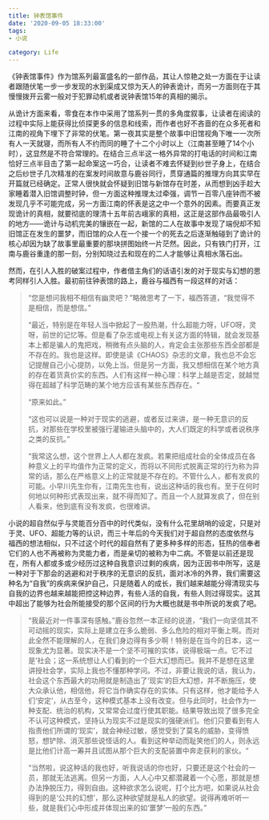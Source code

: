 ```yaml
---
title: 钟表馆事件
date: '2020-09-05 18:33:00'
tags: 
- 小说

category: Life
---
```


《钟表馆事件》作为馆系列最富盛名的一部作品，其让人惊艳之处一方面在于让读者跟随伏笔一步一步发现的水到渠成又惊为天人的钟表诡计，而另一方面则在于其慢慢拨开云雾一般对于犯罪动机或者说钟表馆15年的真相的揭示。

从诡计方面来看，零食在本作中采用了馆系列一贯的多角度叙事，让读者在阅读的过程中实际上能获得比侦探更多的信息和线索，而作者也好不吝啬的在众多死者和江南的视角下埋下了非常的伏笔。第一夜其实是整个故事中旧馆视角下唯一一次所有人一天就寝，而所有人不约而同的睡了十二个小时以上（江南甚至睡了14个小时），这显然是不符合常理的。在结合三点半这一格外异常的打电话的时间和江南恰好三点半目击了第一起命案这一巧合，让读者不难去怀疑到纱世子身上，在结合之后纱世子几次精准的在案发时间故意与鹿谷同行，贯穿通篇的推理方向其实早在开篇就已经确定。正常人很快就会怀疑到旧馆与新馆存在时差，从而想到凶手趁大家睡着潜入旧馆调整时钟，但一方面这种推理太过牵强，调节一百零八座钟而不被发现几乎不可能完成，另一方面江南的怀表是这之中一个意外的因素。而要真正发现诡计的真相，就要彻底的理清十五年前古峨家的真相，这正是这部作品最吸引人的地方——诡计与动机完美的镶嵌在一起，新馆的二人在故事中发现了端倪却不知旧馆正在发生的噩梦，而旧馆的众人在一个接一个的死去之后逐渐触碰到了诡计的核心却因为缺了故事里最重要的那块拼图始终一片茫然。因此，只有铁门打开，江南与鹿谷重逢的那一刻，分别知晓过去和现在的二人才能够让真相水落石出。

然而，在引人入胜的破案过程中，作者借主角们的话语引发的对于现实与幻想的思考同样引人入胜。最初前往钟表馆的路上，鹿谷与福西有一段这样的对话：

>“您是想问我相不相信有幽灵吧？”略微思考了一下，福西答道，“我觉得不是相信，而是想信。”
>
>“最近，特别是在年轻人当中掀起了一股热潮，什么超能力呀，UFO呀，灵呀，前世的记忆等。但是看了杂志或电视上有关这方面的特辑，就会发现基本上都是骗人的鬼把戏，稍微有点头脑的人，肯定会主张那些东西全部都是不存在的。我也是这样。即使是读《CHAOS》杂志的文章，我也总不会忘记提醒自己小心提防，以免上当。但是另一方面，我又想相信在某个地方真的存在着货真价实的东西。人们有这样一种心理：科学上越是否定，就越觉得在超越了科学范畴的某个地方应该有某些东西存在。“
>
>“原来如此。”
>
>“这也可以说是一种对于现实的逃避，或者反过来讲，是一种无意识的反抗，对那些在学校里被强行灌输进头脑中的，大人们既定的科学或者说秩序之类的反抗。”
>
>“我常这么想，这个世界上人人都在发疯。若果把组成社会的全体成员在各种意义上的平均值作为正常的定义，而将以不同形式脱离正常的行为称为异常的话，那么在严格意义上的正常就是不存在的。不管什么人，都有发疯的可能。小早川先生你有，江南先生也有，说出这种话的我也有。至于在何时何地以何种形式表现出来，就不得而知了。而且一个人就算发疯了，但在别人看来，他到底有没有发疯，也很难讲。

小说的超自然似乎与灵能百分百中的时代类似，没有什么花里胡哨的设定，只是对于灵、UFO、超能力等的认识，而三十年后的今天我们对于超自然的态度依然与福西的想法相似，只不过这个时代的超自然有了更多种多样的形态，狂热的信奉者它们的人也不再被称为灵能力者，而是亲切的被称为中二病。不管是以前还是现在，所有人都或多或少经历过这种自我意识过剩的疾病，因为正因书中所写，这是一种对于下那会的逃避和对于秩序的无意识的反抗，面对冰冷的外界，我们需要这种名为“自我”的疾病来保护自己，只是随着人的成长，我们越来越能分得清现实与自我的边界也越来越能把控这种边界，有些人活的自我，有些人则过得现实。这其中超出了能够为社会所能接受的那个区间的行为大概也就是书中所说的发疯了吧。

>“我最近对一件事深有感触。”鹿谷忽然一本正经的说道，“我们一向坚信其不可动摇的现实，实际上是建立在多么脆弱、多么危险的相对平衡上啊。而对此全然不能理解的人，在我们身边得有多少啊！特别是在当今的日本，这一现象尤为显著。现实决不是一个坚不可摧的实体，说得极端一点。它不过是’社会；这一系统想让人们看到的一个巨大幻想而已。我并不是想在这里讲授社会学，实际上我也不懂那种学问。不过，非要让我说的话，我认为，社会这个东西最大的功用就是制造出了‘现实’的巨大幻想，并不断施压，使大众承认他，相信他，将它当作确实存在的实体。只有这样，他才能给予人们‘安定’，从古至今，这种模式基本上没有改变。但与此同时，社会作为一种支配、统治的机构，又常常会过度行使其职能。结果导致出现了很多完全不认可这种模式，坚持认为现实不过是现实的强硬派们。他们只要看到有人指责他们所谓的‘现实’，就会神经过敏，感觉受到了莫名的威胁，变得愤怒，想铲除、消灭那些说怪话的人。看到这种举动而耻笑他们的人，则永远是比他们计高一筹并且试图从那个巨大的支配装置中奔走获利的家伙。“
>
>“当然啦，说这种话的我也好，听我说话的你也好，只要还是这个社会的一员，那就无法逃离。但另一方面，人人心中又都潜藏着一个心愿，那就是想办法挣脱压力，得到自由。这种欲求怎么说呢，打个比方吧，如果说从社会得到的是‘公共的幻想’，那么这种欲望就是私人的欲望。说得再难听听一些，就是我们心中形成并体现出来的如‘噩梦’一般的东西。”